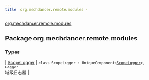```yaml
---
title: org.mechdancer.remote.modules - 
---
```


[org.mechdancer.remote.modules](./index.html)

## Package org.mechdancer.remote.modules

### Types

| [ScopeLogger](-scope-logger/index.html) | `class ScopeLogger : UniqueComponent<`[`ScopeLogger`](-scope-logger/index.html)`>, Logger`<br>域级日志器 |

